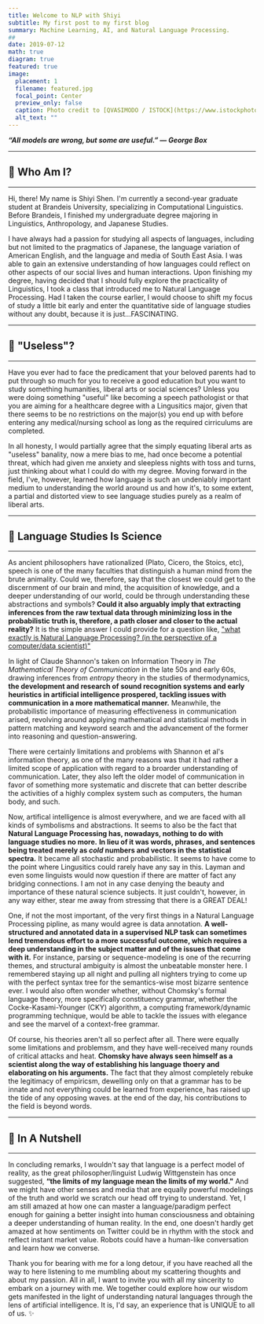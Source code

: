 ```yaml
---
title: Welcome to NLP with Shiyi
subtitle: My first post to my first blog
summary: Machine Learning, AI, and Natural Language Processing.
##
date: 2019-07-12
math: true
diagram: true
featured: true
image:
  placement: 1
  filename: featured.jpg
  focal_point: Center
  preview_only: false
  caption: Photo credit to [QVASIMODO / ISTOCK](https://www.istockphoto.com/)
  alt_text: ""
---
```


***“All models are wrong, but some are useful.”* *— George Box***

---
## 🤖️ Who Am I?
---

Hi, there! My name is Shiyi Shen. I'm currently a second-year graduate student at Brandeis University, specializing in Computational Linguistics. Before Brandeis, I finished my undergraduate degree majoring in Linguistics, Anthropology, and Japanese Studies. 

I have always had a passion for studying all aspects of languages, including but not limited to the pragmatics of Japanese, the language variation of American English, and the language and media of South East Asia. I was able to gain an extensive understanding of how languages could reflect on other aspects of our social lives and human interactions. Upon finishing my degree, having decided that I should fully explore the practicality of Linguistics, I took a class that introduced me to Natural Language Processing. Had I taken the course earlier, I would choose to shift my focus of study a little bit early and enter the quantitative side of language studies without any doubt, because it is just...FASCINATING. 

---

## 🔧 "Useless"?

---

Have you ever had to face the predicament that your beloved parents had to put through so much for you to receive a good education but you want to study something humanities, liberal arts or social sciences? Unless you were doing something "useful" like becoming a speech pathologist or that you are aiming for a healthcare degree with a Lingusitics major, given that there seems to be no restrictions on the major(s) you end up with before entering any medical/nursing school as long as the required cirriculums are completed. 

In all honesty, I would partially agree that the simply equating liberal arts as "useless" banality, now a mere bias to me, had once become a potential threat, which had given me anxiety and sleepless nights with toss and turns, just thinking about what I could do with my degree.  Moving forward in the field, I've, however, learned how language is such an undeniably important medium to understanding the world around us and how it's, to some extent, a partial and distorted view to see language studies purely as a realm of liberal arts.

---

## 🔬 Language Studies Is Science

---

As ancient philosophers have rationalized (Plato, Cicero, the Stoics, etc), speech is one of the many faculties that distinguish a human mind from the brute animality. Could we, therefore, say that the closest we could get to the discernment of our brain and mind, the acquisition of knowledge, and a deeper understanding of our world, could be through understanding these abstractions and symbols? **Could it also arguably imply that extracting inferences from the raw textual data through minimizing loss in the probabilistic truth is, therefore, a path closer and closer to the actual reality?** It is the simple answer I could provide for a question like, ["what exactly is Natural Language Processing? (in the perspective of a computer/data scientist)"](https://nlpwshiyi.me/post/what-is-nlp/)

In light of Claude Shannon's taken on Information Theory in *The Mathematical Theory of Communication* in the late 50s and early 60s, drawing inferences from *entropy* theory in the studies of thermodynamics, **the development and research of sound recognition systems and early heuristics in artificial intelligence prospered, tackling issues with communication in a more mathematical manner.**  Meanwhile, the probabilistic importance of measuring effectiveness in communication arised, revolving around applying mathematical and statistical methods in pattern matching and keyword search and the advancement of the former into reasoning and question-answering. 

There were certainly limitations and problems with Shannon et al's information theory, as one of the many reasons was that it had rather a limited scope of application with regard to a broarder understanding of communication. Later, they also left the older model of communication in favor of something more systematic and discrete that can better describe the activities of a highly complex system such as computers, the human body, and such. 

Now, artifical intelligence is almost everywhere, and we are faced with all kinds of symbolisms and abstractions. It seems to also be the fact that **Natural Language Processing has, nowadays, nothing to do with language studies no more.** **In lieu of it was words, phrases, and sentences being treated merely as *cold* numbers and vectors in the statistical spectra.** It became all stochastic and probabilistic. It seems to have come to the point where Lingusitics could rarely have any say in this. Layman and even some linguists would now question if there are matter of fact any bridging connections. I am not in any case denying the beauty and importance of these natural science subjects. It just couldn't, however, in any way either, stear me away from stressing that there is a GREAT DEAL! 

One, if not the most important, of the very first things in a Natural Language Processing pipline, as many would agree is data annotation. **A well-structured and annotated data in a supervised NLP task can sometimes lend tremendous effort to a more successful outcome, which requires a deep understanding in the subject matter and of the issues that come with it.** For instance, parsing or sequence-modeling is one of the recurring themes, and structural ambiguity is almost the unbeatable monster here. I remembered staying up all night and pulling all nighters trying to come up with the perfect syntax tree for the semantics-wise most bizarre sentence ever. I would also often wonder whether, without Chomsky's formal language theory, more specifically constituency grammar, whether the Cocke-Kasami-Younger (CKY) algorithm, a computing framework/dynamic programming technique, would be able to tackle the issues with elegance and see the marvel of a context-free grammar. 

Of course, his theories aren't all so perfect after all. There were equally some limitations and problemsm, and they have well-received many rounds of critical attacks and heat. **Chomsky have always seen himself as a scientist along the way of establishing his language thoery and elaborating on his arguments.** The fact that they almost completely rebuke the legitimacy of empiricsm, dewelling only on that a grammar has to be innate and not everything could be learned from experience, has raised up the tide of any opposing waves. at the end of the day, his contributions to the field is beyond words. 

---

## 🌰 In A Nutshell

---

In concluding remarks, I wouldn't say that language is a perfect model of reality, as the great philosopher/linguist Ludwig Wittgenstein has once suggested, **“the limits of my language mean the limits of my world."** And we might have other senses and media that are equally powerful modelings of the truth and world we scratch our head off trying to understand. Yet, I am still amazed at how one can master a language/paradigm perfect enough for gaining a better insight into human consciousness and obtaining a deeper understanding of human reality. In the end, one doesn't hardly get amazed at how sentiments on Twitter could be in rhythm with the stock and reflect instant market value. Robots could have a human-like conversation and learn how we converse. 

Thank you for bearing with me for a long detour, if you have reached all the way to here listening to me mumbling about my scattering thoughts and about my passion. All in all, I want to invite you with all my sincerity to embark on a journey with me. We together could explore how our wisdom gets manifested in the light of understanding natural languages through the lens of artificial intelligence. It is, I'd say, an experience that is UNIQUE to all of us. ✨

